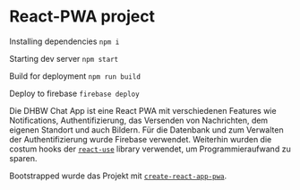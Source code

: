 # React-PWA project


Installing dependencies
`npm i`

Starting dev server
`npm start`


Build for deployment
`npm run build`

Deploy to firebase
`firebase deploy`



Die DHBW Chat App ist eine React PWA mit verschiedenen Features wie Notifications, Authentifizierung, das Versenden von Nachrichten, dem eigenen Standort und auch Bildern. Für die Datenbank und zum Verwalten der Authentifizierung wurde Firebase verwendet. Weiterhin wurden die costum hooks der [`react-use`](https://github.com/streamich/react-use) library verwendet, um Programmieraufwand zu sparen.

Bootstrapped wurde das Projekt mit [`create-react-app-pwa`](https://create-react-app.dev/docs/making-a-progressive-web-app/).


